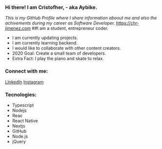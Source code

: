 ### Hi there! I am Cristofher, - aka Aybike.
*This is my GitHub Profile where I share information aboout me and also the achivements during my career as Software Developer.*
https://chr-jimenez.com
##I am a student, entrepreneur coder.
- I am currently updating projects.
- I am currently learning backend.
- I would like to collaborate with other content creators.
- 2020 Goal:  Create a small team of developers.
- Extra Fact: I play the piano and skate to relax.

### Connect with me:
[LInkedIn](http://https://www.linkedin.com/in/cristofher-jumbo-jimenez-168203187/ "LInkedIn")
[Instagram](http://https://www.instagram.com/anxon.mond/?hl=en "Instagram")
### Tecnologies:
- Typescript
- Nodejs
- Reac
- React Native
- Nextjs
- GitHub
- Node.js
- jQuery
